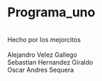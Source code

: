 # Programa_uno
</br>
Hecho por los mejorcitos
</br></br>
Alejandro Velez Gallego
</br>
Sebastian Hernandez Giraldo
</br>
Oscar Andres Sequera
